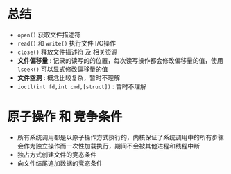 # 总结
- `open()` 获取文件描述符
- `read()` 和 `write()` 执行文件 I/O操作
- `close()` 释放文件描述符 及 相关资源
- **文件偏移量** : 记录的读写的的位置，每次读写操作都会修改偏移量的值，使用 `lseek()` 可以显式修改偏移量的值
- **文件空洞** : 概念比较复杂，暂时不理解
- `ioctl(int fd,int cmd,[struct])` : 暂时不理解


# 原子操作 和 竞争条件
- 所有系统调用都是以原子操作方式执行的，内核保证了系统调用中的所有步骤会作为独立操作而一次性加载执行，期间不会被其他进程和线程中断
- 独占方式创建文件的竞态条件
- 向文件结尾追加数据的竞态条件
